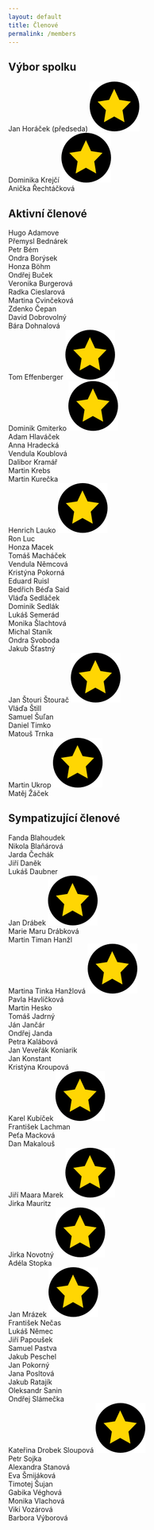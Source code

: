 ```yaml
---
layout: default
title: Členové
permalink: /members
---
```


## Výbor spolku

Jan Horáček (předseda) <img src="img/rad.png" class="rad" title="Řád přítele severské zvěře za práci na front-endu KSI webu" /><br/>
Dominika Krejčí <img src="img/rad.png" class="rad" title="Řád přítele severské zvěře za vynikající prvoorganizace velké akce (InterSoB)" /><br/>
Anička Řechtáčková<br/>


## Aktivní členové

Hugo Adamove<br/>
Přemysl Bednárek<br/>
Petr Bém<br/>
Ondra Borýsek<br/>
Honza Böhm<br/>
Ondřej Buček<br/>
Veronika Burgerová<br/>
Radka Cieslarová<br/>
Martina Cvinčeková<br/>
Zdenko Čepan<br/>
David Dobrovolný<br/>
Bára Dohnalová<br/>
Tom Effenberger <img src="img/rad.png" class="rad" title="Řád přítele severské zvěře za hrdinský přínos KSI a stvoření NP hry" /><br/>
Dominik Gmiterko <img src="img/rad.png" class="rad" title="Řád přítele severské zvěře za nejlepší univerzální výpomoc 2015/2016" /><br/>
Adam Hlaváček<br/>
Anna Hradecká<br/>
Vendula Koublová<br/>
Dalibor Kramář<br/>
Martin Krebs<br/>
Martin Kurečka<br/>
Henrich Lauko <img src="img/rad.png" class="rad" title="Řád přítele severské zvěře za hrdinnou službu KSI" /><br/>
Ron Luc<br/>
Honza Macek<br/>
Tomáš Macháček<br/>
Vendula Němcová<br/>
Kristýna Pokorná<br/>
Eduard Ruisl<br/>
Bedřich Béďa Said<br/>
Vláďa Sedláček<br/>
Dominik Sedlák<br/>
Lukáš Semerád<br/>
Monika Šlachtová<br/>
Michal Staník<br/>
Ondra Svoboda<br/>
Jakub Šťastný<br/>
Jan Štouri Štourač <img src="img/rad.png" class="rad" title="Řád přítele severské zvěře za práci na back-endu KSI webu" /><br/>
Vláďa Štill<br/>
Samuel Šuľan<br/>
Daniel Timko<br/>
Matouš Trnka<br/>
Martin Ukrop <img src="img/rad.png" class="rad" title="Řád přítele severské zvěře za organizaci FIORDu a InterSoBa" /><br/>
Matěj Žáček<br/>


## Sympatizující členové

Fanda Blahoudek<br/>
Nikola Blaňárová<br/>
Jarda Čechák<br/>
Jiří Daněk<br/>
Lukáš Daubner<br/>
Jan Drábek <img src="img/rad.png" class="rad" title="Řád přítele severské zvěře za celoživotní přínos" /><br/>
Marie Maru Drábková<br/>
Martin Timan Hanžl<br/>
Martina Tinka Hanžlová <img src="img/rad.png" class="rad" title="Řád přítele severské zvěře za organizaci K-SCUKu 2016" /><br/>
Pavla Havlíčková<br/>
Martin Hesko<br/>
Tomáš Jadrný<br/>
Ján Jančár<br/>
Ondřej Janda<br/>
Petra Kalábová<br/>
Jan Veveřák Koniarik<br/>
Jan Konstant<br/>
Kristýna Kroupová<br />
Karel Kubíček <img src="img/rad.png" class="rad" title="Řád přítele severské zvěře za celoživotní přínos" /><br/>
František Lachman<br/>
Peťa Macková<br/>
Dan Makalouš<br/>
Jiří Maara Marek <img src="img/rad.png" class="rad" title="Řád přítele severské zvěře za organizaci FIORDu a InterSoBa" /><br/>
Jirka Mauritz<br/>
Jirka Novotný <img src="img/rad.png" class="rad" title="Řád přítele severské zvěře za organizaci FIORDu a InterSoBa" /><br/>
Adéla Stopka<br/>
Jan Mrázek <img src="img/rad.png" class="rad" title="Řád přítele severské zvěře za hrdinnou službu KSI" /><br/>
František Nečas<br/>
Lukáš Němec<br/>
Jiří Papoušek<br/>
Samuel Pastva<br/>
Jakub Peschel<br/>
Jan Pokorný<br/>
Jana Posltová<br/>
Jakub Ratajík<br/>
Oleksandr Sanin<br/>
Ondřej Slámečka<br/>
Kateřina Drobek Sloupová <img src="img/rad.png" class="rad" title="Řád přítele severské zvěře za dlouhodobý přínos a především nadstandardní přispění k soutěži InterLoS 2018" /><br/>
Petr Sojka<br/>
Alexandra Stanová<br/>
Eva Šmijáková<br/>
Timotej Šujan<br/>
Gabika Véghová<br />
Monika Vlachová<br/>
Viki Vozárová<br/>
Barbora Výborová<br/>
